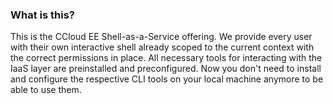 ### What is this?
This is the CCloud EE Shell-as-a-Service offering. We provide every user with their own interactive shell already scoped
to the current context with the correct permissions in place. All necessary tools for interacting with the IaaS layer 
are preinstalled and preconfigured. Now you don't need to install and configure the respective CLI tools on your
local machine anymore to be able to use them.
